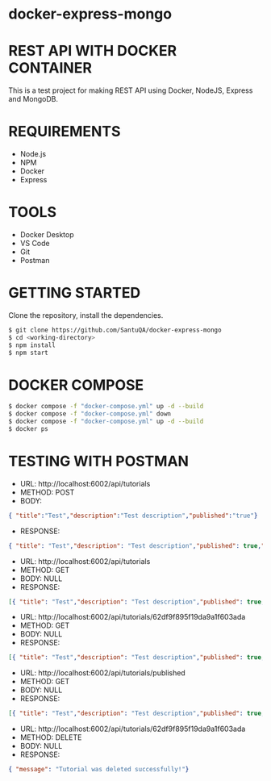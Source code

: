 # docker-express-mongo
# REST API WITH DOCKER CONTAINER
This is a test project for making REST API using Docker, NodeJS, Express and MongoDB.

# REQUIREMENTS

-   Node.js
-   NPM
-   Docker
-   Express

# TOOLS

-   Docker Desktop
-   VS Code
-   Git
-   Postman

# GETTING STARTED
Clone the repository, install the dependencies.
```bash
$ git clone https://github.com/SantuQA/docker-express-mongo
$ cd <working-directory>   
$ npm install
$ npm start
```

# DOCKER COMPOSE
```bash
$ docker compose -f "docker-compose.yml" up -d --build                      //START
$ docker compose -f "docker-compose.yml" down                               //STOP
$ docker compose -f "docker-compose.yml" up -d --build                      //RESTART
$ docker ps                                                                 //SHOW RUNNING PORT
```

# TESTING WITH POSTMAN

<!-- CREATE RESOURCE -->
- URL: http://localhost:6002/api/tutorials 
- METHOD: POST
- BODY:     
```json
{ "title":"Test","description":"Test description","published":"true"}
```
- RESPONSE:
```json
{ "title": "Test","description": "Test description","published": true,"createdAt": "2022-07-27T05:53:09.392Z","updatedAt": "2022-07-27T05:53:09.392Z","id": "62e0d2c5ffec4c3429d0cb12"}
```
            
<!-- GET RESOURCE -->            
- URL: http://localhost:6002/api/tutorials
- METHOD: GET
- BODY: NULL
- RESPONSE: 
```json
[{ "title": "Test","description": "Test description","published": true,"createdAt": "2022-07-26T08:02:17.634Z","updatedAt": "2022-07-26T08:02:17.634Z",             "id": "62df9f895f19da9a1f603ada"}]
 ```
<!-- GET RESOURCE BY ID -->             
- URL:      http://localhost:6002/api/tutorials/62df9f895f19da9a1f603ada 
- METHOD: GET
- BODY:     NULL
- RESPONSE: 
```json
[{ "title": "Test","description": "Test description","published": true,"createdAt": "2022-07-26T08:02:17.634Z","updatedAt": "2022-07-26T08:02:17.634Z",             "id": "62df9f895f19da9a1f603ada"}]
```
<!-- GET RESOURCE BY USING FLAG -->   
- URL:      http://localhost:6002/api/tutorials/published 
- METHOD: GET
- BODY:     NULL
- RESPONSE: 
```json
[{ "title": "Test","description": "Test description","published": true,"createdAt": "2022-07-26T08:02:17.634Z","updatedAt": "2022-07-26T08:02:17.634Z",             "id": "62df9f895f19da9a1f603ada"}]  
```
<!-- DELETE RESOURCE BY ID  -->                     
- URL:      http://localhost:6002/api/tutorials/62df9f895f19da9a1f603ada 
- METHOD: DELETE
- BODY:     NULL
- RESPONSE: 
```json
{ "message": "Tutorial was deleted successfully!"} 
```





